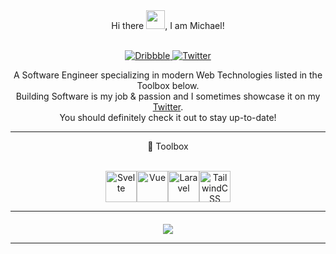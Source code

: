 <div align="center">
  Hi there <img src="https://raw.githubusercontent.com/MartinHeinz/MartinHeinz/master/wave.gif" height="30px" width="30px">, I am Michael!
</div>

<p align="center">
  <br />
  <a href="https://dribbble.com/michaelsi">
     <img alt="Dribbble" src="https://img.shields.io/badge/-%20dribbble-%23ff69b4?style=flat-square">
  </a>
  <a href="https://twitter.com/michaelsiemin">
    <img alt="Twitter" src="https://img.shields.io/badge/-twitter-1C9CEA?style=flat-square">
  </a>
</p>

<div align="center">
  A Software Engineer specializing in modern Web Technologies listed in the Toolbox below.
  <br />
  Building Software is my job & passion and I sometimes showcase it on my <a href="https://twitter.com/michaelsiemin">Twitter</a>.
  <br />
  You should definitely check it out to stay up-to-date!
</div>

---
<p align="center">🧰 Toolbox</p>
  
<div align="center">
<img src="https://cdn.worldvectorlogo.com/logos/svelte-1.svg" alt="Svelte" width="50px" height="50px"/><img src="https://cdn.worldvectorlogo.com/logos/vue-9.svg" alt="Vue" width="50px" height="50px" /><img src="https://cdn.worldvectorlogo.com/logos/laravel-2.svg" alt="Laravel" width="50px" height="50px" /><img src="https://cdn.worldvectorlogo.com/logos/tailwind-css-2.svg" alt="TailwindCSS" width="50px" height="50px" />
</div>
  
---

<div align="center" style="margin-top: 20px;">
  <img src="https://github-readme-streak-stats.herokuapp.com?user=1camou&theme=dark&hide_border=true" />
</div>

---
